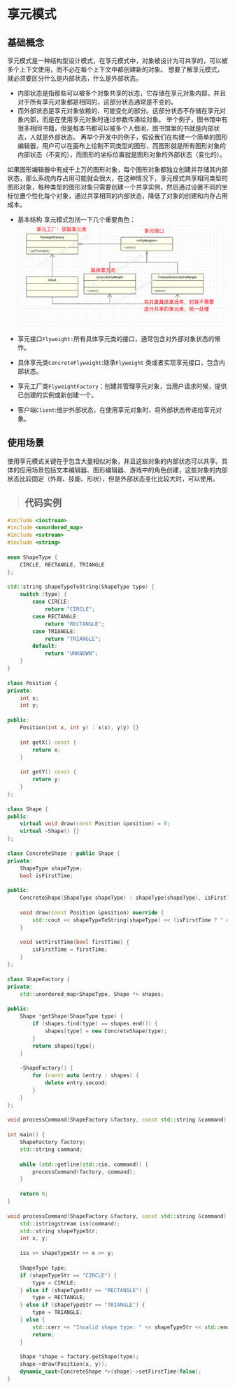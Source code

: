 # 享元模式
## 基础概念
享元模式是一种结构型设计模式，在享元模式中，对象被设计为可共享的，可以被多个上下文使用，而不必在每个上下文中都创建新的对象。
想要了解享元模式，就必须要区分什么是内部状态，什么是外部状态。
- 内部状态是指那些可以被多个对象共享的状态，它存储在享元对象内部，并且对于所有享元对象都是相同的，这部分状态通常是不变的。
- 而外部状态是享元对象依赖的、可能变化的部分。这部分状态不存储在享元对象内部，而是在使用享元对象时通过参数传递给对象。
举个例子，图书馆中有很多相同书籍，但是每本书都可以被多个人借阅，图书馆里的书就是内部状态，人就是外部状态。
再举个开发中的例子，假设我们在构建一个简单的图形编辑器，用户可以在画布上绘制不同类型的图形，而图形就是所有图形对象的内部状态（不变的），而图形的坐标位置就是图形对象的外部状态（变化的）。

如果图形编辑器中有成千上万的图形对象，每个图形对象都独立创建并存储其内部状态，那么系统内存占用可能就会很大，在这种情况下，享元模式共享相同类型的图形对象，每种类型的图形对象只需要创建一个共享实例，然后通过设置不同的坐标位置个性化每个对象，通过共享相同的内部状态，降低了对象的创建和内存占用成本。

- 基本结构
享元模式包括一下几个重要角色：
![alt text](image.png)
- 享元接口`Flyweight:`所有具体享元类的接口，通常包含对外部对象状态的惭怍。

- 具体享元类`ConcreteFlyweight`:继承`Flyweight` 类或者实现享元接口，包含内部状态。
- 享元工厂类`FlyweightFactory`：创建并管理享元对象，当用户请求时候，提供已创建的实例或新创建一个。
- 客户端`Client`:维护外部状态，在使用享元对象时，将外部状态传递给享元对象。

## 使用场景
使用享元模式关键在于包含大量相似对象，并且这些对象的内部状态可以共享。具体的应用场景包括文本编辑器、图形编辑器、游戏中的角色创建，这些对象的内部状态比较固定（外观、技能、形状），但是外部状态变化比较大时，可以使用。


> ## 代码实例
```cpp
#include <iostream>
#include <unordered_map>
#include <sstream>
#include <string>

enum ShapeType {
    CIRCLE, RECTANGLE, TRIANGLE
};

std::string shapeTypeToString(ShapeType type) {
    switch (type) {
        case CIRCLE:
            return "CIRCLE";
        case RECTANGLE:
            return "RECTANGLE";
        case TRIANGLE:
            return "TRIANGLE";
        default:
            return "UNKNOWN";
    }
}

class Position {
private:
    int x;
    int y;

public:
    Position(int x, int y) : x(x), y(y) {}

    int getX() const {
        return x;
    }

    int getY() const {
        return y;
    }
};

class Shape {
public:
    virtual void draw(const Position &position) = 0;
    virtual ~Shape() {}
};

class ConcreteShape : public Shape {
private:
    ShapeType shapeType;
    bool isFirstTime;

public:
    ConcreteShape(ShapeType shapeType) : shapeType(shapeType), isFirstTime(true) {}

    void draw(const Position &position) override {
        std::cout << shapeTypeToString(shapeType) << (isFirstTime ? " drawn" : " shared") << " at (" << position.getX() << ", " << position.getY() << ")\n";
    }

    void setFirstTime(bool firstTime) {
        isFirstTime = firstTime;
    }
};

class ShapeFactory {
private:
    std::unordered_map<ShapeType, Shape *> shapes;

public:
    Shape *getShape(ShapeType type) {
        if (shapes.find(type) == shapes.end()) {
            shapes[type] = new ConcreteShape(type);
        }
        return shapes[type];
    }

    ~ShapeFactory() {
        for (const auto &entry : shapes) {
            delete entry.second;
        }
    }
};

void processCommand(ShapeFactory &factory, const std::string &command);

int main() {
    ShapeFactory factory;
    std::string command;

    while (std::getline(std::cin, command)) {
        processCommand(factory, command);
    }

    return 0;
}

void processCommand(ShapeFactory &factory, const std::string &command) {
    std::istringstream iss(command);
    std::string shapeTypeStr;
    int x, y;

    iss >> shapeTypeStr >> x >> y;

    ShapeType type;
    if (shapeTypeStr == "CIRCLE") {
        type = CIRCLE;
    } else if (shapeTypeStr == "RECTANGLE") {
        type = RECTANGLE;
    } else if (shapeTypeStr == "TRIANGLE") {
        type = TRIANGLE;
    } else {
        std::cerr << "Invalid shape type: " << shapeTypeStr << std::endl;
        return;
    }

    Shape *shape = factory.getShape(type);
    shape->draw(Position(x, y));
    dynamic_cast<ConcreteShape *>(shape)->setFirstTime(false);
}


```